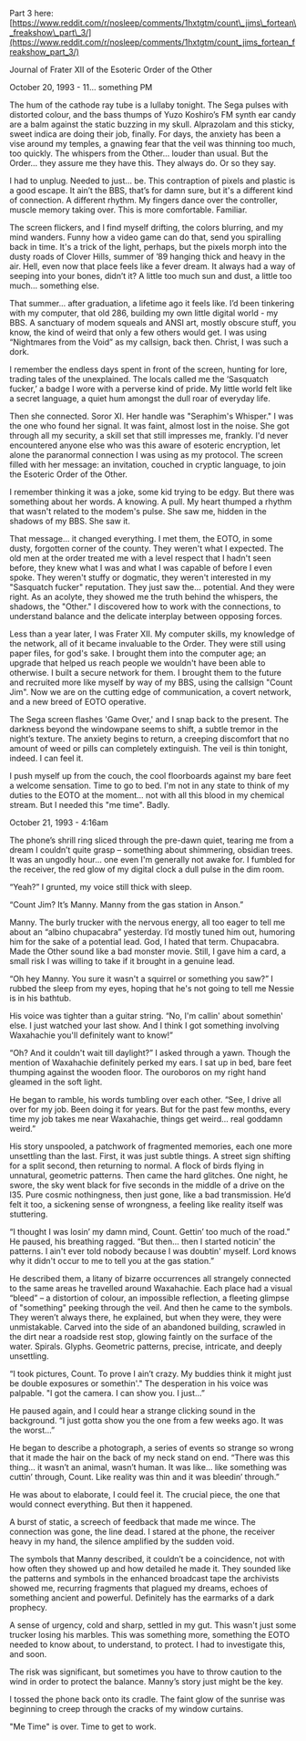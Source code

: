 Part 3 here: [https://www.reddit.com/r/nosleep/comments/1hxtgtm/count\_jims\_fortean\_freakshow\_part\_3/](https://www.reddit.com/r/nosleep/comments/1hxtgtm/count_jims_fortean_freakshow_part_3/)

Journal of Frater XII of the Esoteric Order of the Other

October 20, 1993 - 11... something PM

The hum of the cathode ray tube is a lullaby tonight. The Sega pulses with distorted colour, and the bass thumps of Yuzo Koshiro’s FM synth ear candy are a balm against the static buzzing in my skull. Alprazolam and this sticky, sweet indica are doing their job, finally. For days, the anxiety has been a vise around my temples, a gnawing fear that the veil was thinning too much, too quickly. The whispers from the Other… louder than usual. But the Order… they assure me they have this. They always do. Or so they say.

I had to unplug. Needed to just... be. This contraption of pixels and plastic is a good escape. It ain’t the BBS, that’s for damn sure, but it's a different kind of connection. A different rhythm. My fingers dance over the controller, muscle memory taking over. This is more comfortable. Familiar.

The screen flickers, and I find myself drifting, the colors blurring, and my mind wanders. Funny how a video game can do that, send you spiralling back in time. It's a trick of the light, perhaps, but the pixels morph into the dusty roads of Clover Hills, summer of ’89 hanging thick and heavy in the air. Hell, even now that place feels like a fever dream. It always had a way of seeping into your bones, didn’t it? A little too much sun and dust, a little too much… something else.

That summer... after graduation, a lifetime ago it feels like. I’d been tinkering with my computer, that old 286, building my own little digital world - my BBS. A sanctuary of modem squeals and ANSI art, mostly obscure stuff, you know, the kind of weird that only a few others would get. I was using “Nightmares from the Void” as my callsign, back then. Christ, I was such a dork.

I remember the endless days spent in front of the screen, hunting for lore, trading tales of the unexplained. The locals called me the ‘Sasquatch fucker,’ a badge I wore with a perverse kind of pride. My little world felt like a secret language, a quiet hum amongst the dull roar of everyday life.

Then she connected. Soror XI. Her handle was "Seraphim's Whisper." I was the one who found her signal. It was faint, almost lost in the noise. She got through all my security, a skill set that still impresses me, frankly. I'd never encountered anyone else who was this aware of esoteric encryption, let alone the paranormal connection I was using as my protocol. The screen filled with her message: an invitation, couched in cryptic language, to join the Esoteric Order of the Other.

I remember thinking it was a joke, some kid trying to be edgy. But there was something about her words. A knowing. A pull. My heart thumped a rhythm that wasn't related to the modem's pulse. She saw me, hidden in the shadows of my BBS. She saw it.

That message… it changed everything. I met them, the EOTO, in some dusty, forgotten corner of the county. They weren't what I expected. The old men at the order treated me with a level respect that I hadn't seen before, they knew what I was and what I was capable of before I even spoke. They weren't stuffy or dogmatic, they weren't interested in my "Sasquatch fucker" reputation. They just saw the… potential. And they were right. As an acolyte, they showed me the truth behind the whispers, the shadows, the "Other." I discovered how to work with the connections, to understand balance and the delicate interplay between opposing forces.

Less than a year later, I was Frater XII. My computer skills, my knowledge of the network, all of it became invaluable to the Order. They were still using paper files, for god's sake. I brought them into the computer age; an upgrade that helped us reach people we wouldn't have been able to otherwise. I built a secure network for them. I brought them to the future and recruited more like myself by way of my BBS, using the callsign "Count Jim". Now we are on the cutting edge of communication, a covert network, and a new breed of EOTO operative.

The Sega screen flashes 'Game Over,' and I snap back to the present. The darkness beyond the windowpane seems to shift, a subtle tremor in the night’s texture. The anxiety begins to return, a creeping discomfort that no amount of weed or pills can completely extinguish. The veil is thin tonight, indeed. I can feel it.

I push myself up from the couch, the cool floorboards against my bare feet a welcome sensation. Time to go to bed. I'm not in any state to think of my duties to the EOTO at the moment... not with all this blood in my chemical stream. But I needed this "me time". Badly.

October 21, 1993 - 4:16am

The phone’s shrill ring sliced through the pre-dawn quiet, tearing me from a dream I couldn’t quite grasp – something about shimmering, obsidian trees. It was an ungodly hour... one even I'm generally not awake for. I fumbled for the receiver, the red glow of my digital clock a dull pulse in the dim room.

“Yeah?” I grunted, my voice still thick with sleep.

“Count Jim? It’s Manny. Manny from the gas station in Anson.”

Manny. The burly trucker with the nervous energy, all too eager to tell me about an “albino chupacabra” yesterday. I’d mostly tuned him out, humoring him for the sake of a potential lead. God, I hated that term. Chupacabra. Made the Other sound like a bad monster movie. Still, I gave him a card, a small risk I was willing to take if it brought in a genuine lead.

“Oh hey Manny. You sure it wasn't a squirrel or something you saw?” I rubbed the sleep from my eyes, hoping that he's not going to tell me Nessie is in his bathtub.

His voice was tighter than a guitar string. “No, I'm callin' about somethin' else. I just watched your last show. And I think I got something involving Waxahachie you'll definitely want to know!”

“Oh? And it couldn't wait till daylight?” I asked through a yawn. Though the mention of Waxahachie definitely perked my ears. I sat up in bed, bare feet thumping against the wooden floor. The ouroboros on my right hand gleamed in the soft light.

He began to ramble, his words tumbling over each other. “See, I drive all over for my job. Been doing it for years. But for the past few months, every time my job takes me near Waxahachie, things get weird… real goddamn weird.”

His story unspooled, a patchwork of fragmented memories, each one more unsettling than the last. First, it was just subtle things. A street sign shifting for a split second, then returning to normal. A flock of birds flying in unnatural, geometric patterns. Then came the hard glitches. One night, he swore, the sky went black for five seconds in the middle of a drive on the I35. Pure cosmic nothingness, then just gone, like a bad transmission. He’d felt it too, a sickening sense of wrongness, a feeling like reality itself was stuttering.

“I thought I was losin’ my damn mind, Count. Gettin’ too much of the road.” He paused, his breathing ragged. “But then… then I started noticin' the patterns. I ain't ever told nobody because I was doubtin' myself. Lord knows why it didn't occur to me to tell you at the gas station.”

He described them, a litany of bizarre occurrences all strangely connected to the same areas he travelled around Waxahachie. Each place had a visual “bleed” – a distortion of colour, an impossible reflection, a fleeting glimpse of "something" peeking through the veil. And then he came to the symbols. They weren’t always there, he explained, but when they were, they were unmistakable. Carved into the side of an abandoned building, scrawled in the dirt near a roadside rest stop, glowing faintly on the surface of the water. Spirals. Glyphs. Geometric patterns, precise, intricate, and deeply unsettling.

“I took pictures, Count. To prove I ain’t crazy. My buddies think it might just be double exposures or somethin'." The desperation in his voice was palpable. "I got the camera. I can show you. I just…”

He paused again, and I could hear a strange clicking sound in the background. “I just gotta show you the one from a few weeks ago. It was the worst…”

He began to describe a photograph, a series of events so strange so wrong that it made the hair on the back of my neck stand on end. “There was this thing… it wasn’t an animal, wasn’t human. It was like… like something was cuttin’ through, Count. Like reality was thin and it was bleedin’ through.”

He was about to elaborate, I could feel it. The crucial piece, the one that would connect everything. But then it happened.

A burst of static, a screech of feedback that made me wince. The connection was gone, the line dead. I stared at the phone, the receiver heavy in my hand, the silence amplified by the sudden void.

The symbols that Manny described, it couldn’t be a coincidence, not with how often they showed up and how detailed he made it. They sounded like the patterns and symbols in the enhanced broadcast tape the archivists showed me, recurring fragments that plagued my dreams, echoes of something ancient and powerful. Definitely has the earmarks of a dark prophecy.

A sense of urgency, cold and sharp, settled in my gut. This wasn't just some trucker losing his marbles. This was something more, something the EOTO needed to know about, to understand, to protect. I had to investigate this, and soon.

The risk was significant, but sometimes you have to throw caution to the wind in order to protect the balance. Manny’s story just might be the key.

I tossed the phone back onto its cradle. The faint glow of the sunrise was beginning to creep through the cracks of my window curtains.

"Me Time" is over. Time to get to work.